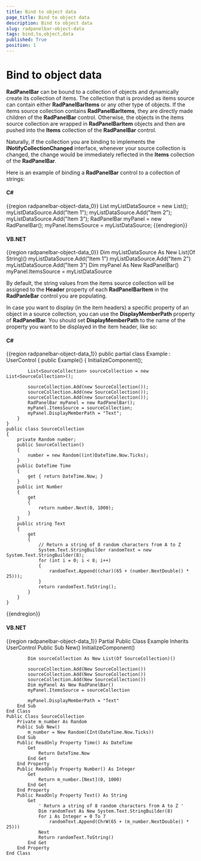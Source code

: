 ```yaml
---
title: Bind to object data
page_title: Bind to object data
description: Bind to object data
slug: radpanelbar-object-data
tags: bind,to,object,data
published: True
position: 1
---
```


# Bind to object data

__RadPanelBar__ can be bound to a collection of objects and dynamically create its collection of items. The collection that is provided as items source can contain either __RadPanelBarItems__ or any other type of objects. If the items source collection contains __RadPanelBarItems__, they are directly made children of the __RadPanelBar__ control. Otherwise, the objects in the items source collection are wrapped in __RadPanelBarItem__ objects and then are pushed into the __Items__ collection of the __RadPanelBar__ control.

Naturally, if the collection you are binding to implements the __INotifyCollectionChanged__ interface, whenever your source collection is changed, the change would be immediately reflected in the __Items__ collection of the __RadPanelBar__.

Here is an example of binding a __RadPanelBar__ control to a collection of strings:

#### __C#__
{{region radpanelbar-object-data_0}}
    List<string> myListDataSource = new List<string>();
    myListDataSource.Add("Item 1");
    myListDataSource.Add("Item 2");
    myListDataSource.Add("Item 3");
    RadPanelBar myPanel = new RadPanelBar();
    myPanel.ItemsSource = myListDataSource;
{{endregion}}

#### __VB.NET__
{{region radpanelbar-object-data_0}}
    Dim myListDataSource As New List(Of String)()
    myListDataSource.Add("Item 1")
    myListDataSource.Add("Item 2")
    myListDataSource.Add("Item 3")
    Dim myPanel As New RadPanelBar()
    myPanel.ItemsSource = myListDataSource
	
By default, the string values from the items source collection will be assigned to the __Header__ property of each __RadPanelBarItem__ in the __RadPanleBar__ control you are populating.

In case you want to display (in the item headers) a specific property of an object in a source collection, you can use the __DisplayMemberPath__ property of __RadPanelBar__. You should set __DisplayMemberPath__ to the name of the property you want to be displayed in the item header, like so:

#### __C#__
{{region radpanelbar-object-data_1}}
    public partial class Example : UserControl
    {
        public Example()
        {
            InitializeComponent();

            List<SourceCollection> sourceCollection = new List<SourceCollection>();

            sourceCollection.Add(new SourceCollection());
            sourceCollection.Add(new SourceCollection());
            sourceCollection.Add(new SourceCollection());
            RadPanelBar myPanel = new RadPanelBar();
            myPanel.ItemsSource = sourceCollection;
            myPanel.DisplayMemberPath = "Text";
        }
    }
    public class SourceCollection
    {
        private Random number;
        public SourceCollection()
        {
            number = new Random((int)DateTime.Now.Ticks);
        }
        public DateTime Time
        {
            get { return DateTime.Now; }
        }
        public int Number
        {
            get
            {
                return number.Next(0, 1000);
            }
        }
        public string Text
        {
            get
            {
                // Return a string of 8 random characters from A to Z
                System.Text.StringBuilder randomText = new System.Text.StringBuilder(8);
                for (int i = 0; i < 8; i++)
                {
                    randomText.Append((char)(65 + (number.NextDouble() * 25)));
                }
                return randomText.ToString();
            }
        }
    }
{{endregion}}

#### __VB.NET__
{{region radpanelbar-object-data_1}}
	Partial Public Class Example
		Inherits UserControl
		Public Sub New()
			InitializeComponent()
	
			Dim sourceCollection As New List(Of SourceCollection)()
	
			sourceCollection.Add(New SourceCollection())
			sourceCollection.Add(New SourceCollection())
			sourceCollection.Add(New SourceCollection())
			Dim myPanel As New RadPanelBar()
			myPanel.ItemsSource = sourceCollection
	
			myPanel.DisplayMemberPath = "Text"
		End Sub
	End Class
	Public Class SourceCollection
		Private m_number As Random
		Public Sub New()
			m_number = New Random(CInt(DateTime.Now.Ticks))
		End Sub
		Public ReadOnly Property Time() As DateTime
			Get
				Return DateTime.Now
			End Get
		End Property
		Public ReadOnly Property Number() As Integer
			Get
				Return m_number.[Next](0, 1000)
			End Get
		End Property
		Public ReadOnly Property Text() As String
			Get
				' Return a string of 8 random characters from A to Z '
				Dim randomText As New System.Text.StringBuilder(8)
				For i As Integer = 0 To 7
					randomText.Append(ChrW(65 + (m_number.NextDouble() * 25)))
				Next
				Return randomText.ToString()
			End Get
		End Property
	End Class